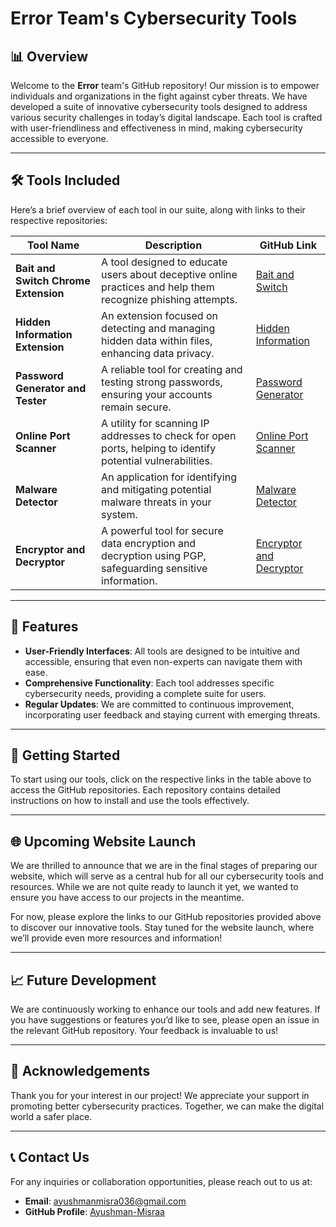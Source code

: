 

# Error Team's Cybersecurity Tools

## 📊 Overview

Welcome to the **Error** team's GitHub repository! Our mission is to empower individuals and organizations in the fight against cyber threats. We have developed a suite of innovative cybersecurity tools designed to address various security challenges in today’s digital landscape. Each tool is crafted with user-friendliness and effectiveness in mind, making cybersecurity accessible to everyone.

---

## 🛠️ Tools Included

Here’s a brief overview of each tool in our suite, along with links to their respective repositories:

| Tool Name                       | Description                                                                                       | GitHub Link                                                                                   |
|----------------------------------|---------------------------------------------------------------------------------------------------|----------------------------------------------------------------------------------------------|
| **Bait and Switch Chrome Extension** | A tool designed to educate users about deceptive online practices and help them recognize phishing attempts. | [Bait and Switch](https://github.com/Ayushman-Misraa/Bait-and-switch.git)                   |
| **Hidden Information Extension**     | An extension focused on detecting and managing hidden data within files, enhancing data privacy. | [Hidden Information](https://github.com/Ayushman-Misraa/Hidden-Information.git)             |
| **Password Generator and Tester**    | A reliable tool for creating and testing strong passwords, ensuring your accounts remain secure. | [Password Generator](https://github.com/Ayushman-Misraa/Password-Generator-Tester.git)     |
| **Online Port Scanner**              | A utility for scanning IP addresses to check for open ports, helping to identify potential vulnerabilities. | [Online Port Scanner](https://github.com/Ayushman-Misraa/Online-Port-Scanner-.git)         |
| **Malware Detector**                 | An application for identifying and mitigating potential malware threats in your system.          | [Malware Detector](https://github.com/Ayushman-Misraa/Malware-Detector.git)                 |
| **Encryptor and Decryptor**         | A powerful tool for secure data encryption and decryption using PGP, safeguarding sensitive information. | [Encryptor and Decryptor](https://github.com/Ayushman-Misraa/Encryptor-Decryptor.git)       |

---

## 🌟 Features

- **User-Friendly Interfaces**: All tools are designed to be intuitive and accessible, ensuring that even non-experts can navigate them with ease.
- **Comprehensive Functionality**: Each tool addresses specific cybersecurity needs, providing a complete suite for users.
- **Regular Updates**: We are committed to continuous improvement, incorporating user feedback and staying current with emerging threats.

---

## 🚀 Getting Started

To start using our tools, click on the respective links in the table above to access the GitHub repositories. Each repository contains detailed instructions on how to install and use the tools effectively. 

---

## 🌐 Upcoming Website Launch

We are thrilled to announce that we are in the final stages of preparing our website, which will serve as a central hub for all our cybersecurity tools and resources. While we are not quite ready to launch it yet, we wanted to ensure you have access to our projects in the meantime. 

For now, please explore the links to our GitHub repositories provided above to discover our innovative tools. Stay tuned for the website launch, where we’ll provide even more resources and information!

---

## 📈 Future Development

We are continuously working to enhance our tools and add new features. If you have suggestions or features you’d like to see, please open an issue in the relevant GitHub repository. Your feedback is invaluable to us!

---

## 🙏 Acknowledgements

Thank you for your interest in our project! We appreciate your support in promoting better cybersecurity practices. Together, we can make the digital world a safer place.

---

## 📞 Contact Us

For any inquiries or collaboration opportunities, please reach out to us at:
- **Email**: [ayushmanmisra036@gmail.com](mailto:ayushmanmisra036@gmail.com)
- **GitHub Profile**: [Ayushman-Misraa](https://github.com/Ayushman-Misraa)

